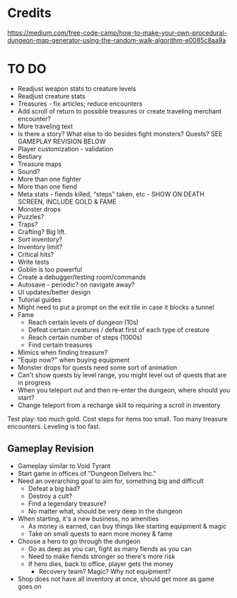 # Credits

https://medium.com/free-code-camp/how-to-make-your-own-procedural-dungeon-map-generator-using-the-random-walk-algorithm-e0085c8aa9a

# TO DO

- Readjust weapon stats to creature levels
- Readjust creature stats
- Treasures - fix articles; reduce encounters
- Add scroll of return to possible treasures or create traveling merchant encounter?
- More traveling text
- Is there a story? What else to do besides fight monsters? Quests? SEE GAMEPLAY REVISION BELOW
- Player customization - validation
- Bestiary
- Treasure maps
- Sound?
- More than one fighter
- More than one fiend
- Meta stats - fiends killed, “steps” taken, etc - SHOW ON DEATH SCREEN, INCLUDE GOLD & FAME
- Monster drops
- Puzzles?
- Traps?
- Crafting? Big lift.
- Sort inventory?
- Inventory limit?
- Critical hits?
- Write tests
- Goblin is too powerful
- Create a debugger/testing room/commands
- Autosave - periodic? on navigate away?
- UI updates/better design
- Tutorial guides
- Might need to put a prompt on the exit tile in case it blocks a tunnel
- Fame
  - Reach certain levels of dungeon (10s)
  - Defeat certain creatures / defeat first of each type of creature
  - Reach certain number of steps (1000s)
  - Find certain treasures
- Mimics when finding treasure?
- "Equip now?" when buying equipment
- Monster drops for quests need some sort of animation
- Can't show quests by level range, you might level out of quests that are in progress
- When you teleport out and then re-enter the dungeon, where should you start?
- Change teleport from a recharge skill to requiring a scroll in inventory

Test play: too much gold. Cost steps for items too small. Too many treasure encounters. Leveling is too fast.

## Gameplay Revision

- Gameplay similar to Void Tyrant
- Start game in offices of "Dungeon Delvers Inc."
- Need an overarching goal to aim for, something big and difficult
  - Defeat a big bad?
  - Destroy a cult?
  - Find a legendary treasure?
  - No matter what, should be very deep in the dungeon
- When starting, it's a new business, no amenities
  - As money is earned, can buy things like starting equipment & magic
  - Take on small quests to earn more money & fame
- Choose a hero to go through the dungeon
  - Go as deep as you can, fight as many fiends as you can
  - Need to make fiends stronger so there's more risk
  - If hero dies, back to office, player gets the money
    - Recovery team? Magic? Why not equipment?
- Shop does not have all inventory at once, should get more as game goes on
